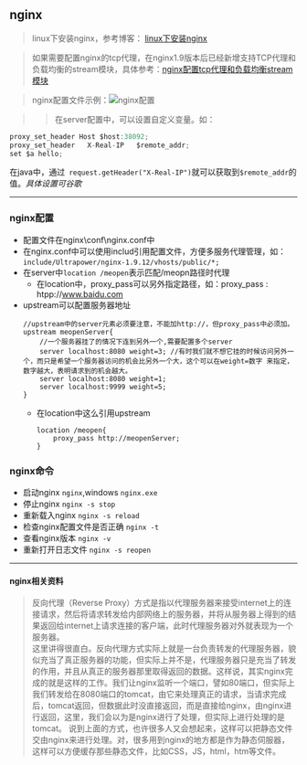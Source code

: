 ## nginx

>  linux下安装nginx，参考博客： [linux下安装nginx][f280571c]

>   如果需要配置nginx的tcp代理，在nginx1.9版本后已经新增支持TCP代理和负载均衡的stream模块，具体参考：[nginx配置tcp代理和负载均衡stream模块][10f03060]

>nginx配置文件示例：![nginx配置](http://img0.ph.126.net/lotcBHYu4UMgTLCjFujPPA==/6631999052048190651.png)

>> 在server配置中，可以设置自定义变量。如：
```java
proxy_set_header Host $host:38092;
proxy_set_header   X-Real-IP   $remote_addr;
set $a hello;  
```
在java中，通过` request.getHeader("X-Real-IP")`就可以获取到`$remote_addr`的值。_具体设置可谷歌_

***

### nginx配置
- 配置文件在nginx\conf\nginx.conf中
- 在nginx.conf中可以使用includ引用配置文件，方便多服务代理管理，如：`include/Ultrapower/nginx-1.9.12/vhosts/public/*;`
- 在server中`location /meopen`表示匹配/meopn路径时代理
    - 在location中，proxy_pass可以另外指定路径，如：proxy_pass : htpp://www.baidu.com
- upstream可以配置服务器地址
    ```
    //upstream中的server元素必须要注意，不能加http://，但proxy_pass中必须加。
    upstream meopenServer{  
    	//一个服务器挂了的情况下连到另外一个,需要配置多个server
    	server localhost:8080 weight=3; //有时我们就不想它挂的时候访问另外一个，而只是希望一个服务器访问的机会比另外一个大，这个可以在weight=数字 来指定，数字越大，表明请求到的机会越大。
    	server localhost:8080 weight=1;  
        server localhost:9999 weight=5;
    }
    ```
    - 在location中这么引用upstream
        ```
        location /meopen{
            proxy_pass http://meopenServer;
        }
        ```

### nginx命令

- 启动nginx `nginx`,windows `nginx.exe`
- 停止nginx `nginx -s stop`
- 重新载入nginx `nginx -s reload`
- 检查nginx配置文件是否正确 `nginx -t`
- 查看nginx版本 `nginx -v`
- 重新打开日志文件 `nginx -s reopen`

---

#### nginx相关资料

>   反向代理（Reverse Proxy）方式是指以代理服务器来接受internet上的连接请求，然后将请求转发给内部网络上的服务器，并将从服务器上得到的结果返回给internet上请求连接的客户端，此时代理服务器对外就表现为一个服务器。  
这里讲得很直白。反向代理方式实际上就是一台负责转发的代理服务器，貌似充当了真正服务器的功能，但实际上并不是，代理服务器只是充当了转发的作用，并且从真正的服务器那里取得返回的数据。这样说，其实nginx完成的就是这样的工作。我们让nginx监听一个端口，譬如80端口，但实际上我们转发给在8080端口的tomcat，由它来处理真正的请求，当请求完成后，tomcat返回，但数据此时没直接返回，而是直接给nginx，由nginx进行返回，这里，我们会以为是nginx进行了处理，但实际上进行处理的是tomcat。
说到上面的方式，也许很多人又会想起来，这样可以把静态文件交由nginx来进行处理。对，很多用到nginx的地方都是作为静态伺服器，这样可以方便缓存那些静态文件，比如CSS，JS，html，htm等文件。


  [f280571c]: http://blog.csdn.net/bao19901210/article/details/52064369 "linux安装配置nginx"
  [10f03060]: http://blog.csdn.net/bao19901210/article/details/52354521 "Nginx发布1.9.0版本，新增支持TCP代理和负载均衡的stream模块"

